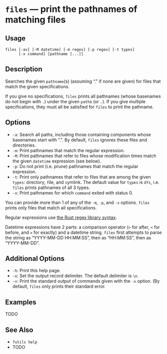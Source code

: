 # `files` — print the pathnames of matching files

## Usage

```
files [-av] [-M datetime] [-m regex] [-p regex] [-t types]
      [-x command] [pathname [...]]
```

## Description

Searches the given `pathname`(s) (assuming “.” if none are given) for files that
match the given specifications.

If you give no specifications, `files` prints all pathnames (whose basenames do
not begin with `.`) under the given `path`s (or `.`). If you give multiple
specifications, they must all be satisfied for `files` to print the pathname.

## Options

* `-a`: Search all paths, including those containing components whose basenames
  start with “.”. By default, `files` ignores these files and directories.
* `-m`: Print pathnames that match the regular expression.
* `-M`: Print pathnames that refer to files whose modification times match the
  given `datetime` expression (see below).
* `-p`: Do not print (i.e. prune) pathnames that match the regular expression.
* `-t`: Print only pathnames that refer to files that are among the given
  `types`: `d`irectory, `f`ile, and `s`ymlink. The default value for
  `types` is `dfs`, i.e. `files` prints pathnames of all 3 types.
* `-x`: Print pathnames for which `command` exited with status 0.

You can provide more than 1 of any of the `-m`, `-p`, and `-x` options. `files`
prints only files that match all specifications.

Regular expressions use [the Rust regex library
syntax](https://docs.rs/regex/latest/regex/).

Datetime expressions have 2 parts: a comparison operator (`>` for after, `<` for
before, and `=` for exactly) and a datetime string. `files` first attempts to
parse the string as “YYYY-MM-DD HH:MM:SS”, then as “HH:MM:SS”, then as
“YYYY-MM-DD”.

## Additional Options

* `-h`: Print this help page.
* `-o`: Set the output record delimiter. The default delimiter is `\n`.
* `-v`: Print the standard output of commands given with the `-x` option. (By
  default, `files` only prints their standard error.

## Examples

TODO

## See Also

* `futils help`
* TODO
